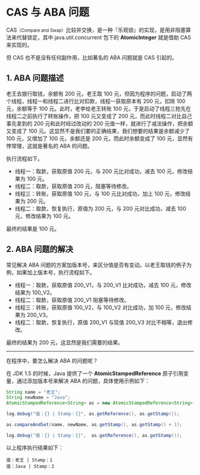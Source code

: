 # CAS 与 ABA 问题

CAS<small>（Compare and Swap）</small>比较并交换，是一种『乐观锁』的实现，是用非阻塞算法来代替锁定，其中 java.util.concurrent 包下的 **AtomicInteger** 就是借助 CAS 来实现的。  

但 CAS 也不是没有任何副作用，比如著名的 ABA 问题就是 CAS 引起的。

## 1. ABA 问题描述

老王去银行取钱，余额有 200 元，老王取 100 元，但因为程序的问题，启动了两个线程，线程一和线程二进行比对扣款，线程一获取原本有 200 元，扣除 100 元，余额等于 100 元。此时，老李给老王转账 100 元，于是启动了线程三抢先在线程二之前执行了转账操作，把 100 元又变成了 200 元，而此时线程二对比自己事先拿到的 200 元和此时经过改动的 200 元值一样，就进行了减法操作，把余额又变成了 100 元。这显然不是我们要的正确结果，我们想要的结果是余额减少了 100 元，又增加了 100 元，余额还是 200 元，而此时余额变成了 100 元，显然有悖常理，这就是著名的 ABA 的问题。

执行流程如下。

  * 线程一：取款，获取原值 200 元，与 200 元比对成功，减去 100 元，修改结果为 100 元。
  * 线程二：取款，获取原值 200 元，阻塞等待修改。
  * 线程三：转账，获取原值 100 元，与 100 元比对成功，加上 100 元，修改结果为 200 元。
  * 线程二：取款，恢复执行，原值为 200 元，与 200 元对比成功，减去 100 元，修改结果为 100 元。

最终的结果是 100 元。

## 2. ABA 问题的解决

常见解决 ABA 问题的方案加版本号，来区分值是否有变动。以老王取钱的例子为例，如果加上版本号，执行流程如下。

  * 线程一：取款，获取原值 200_V1，与 200_V1 比对成功，减去 100 元，修改结果为 100_V2。
  * 线程二：取款，获取原值 200_V1 阻塞等待修改。
  * 线程三：转账，获取原值 100_V2，与 100_V2 对比成功，加 100 元，修改结果为 200_V3。
  * 线程二：取款，恢复执行，原值 200_V1 与现值 200_V3 对比不相等，退出修改。

最终的结果为 200 元，这显然是我们需要的结果。  

---

在程序中，要怎么解决 ABA 的问题呢？  

在 JDK 1.5 的时候，Java 提供了一个 **AtomicStampedReference** 原子引用变量，通过添加版本号来解决 ABA 的问题，具体使用示例如下：

    
```java    
String name = "老王";
String newName = "Java";
AtomicStampedReference<String> as = new AtomicStampedReference<String>(name, 1);

log.debug("值：{} | Stamp：{}", as.getReference(), as.getStamp());

as.compareAndSet(name, newName, as.getStamp(), as.getStamp() + 1);

log.debug("值：{} | Stamp：{}",  as.getReference(), as.getStamp());
```    

以上程序执行结果如下：

```
值：老王 | Stamp：1
值：Java | Stamp：2
```
